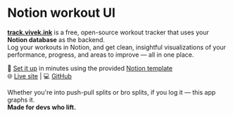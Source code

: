 # Notion workout UI

[**track.vivek.ink**](http://track.vivek.ink) is a free, open-source workout tracker that uses your **Notion database** as the backend.  
Log your workouts in Notion, and get clean, insightful visualizations of your performance, progress, and areas to improve — all in one place.

🔗 [Set it up](https://track.vivek.ink/setup) in minutes using the provided [Notion template](https://vivekascoder.notion.site/1c239909ecfc80dba883d445b26c599d?v=1c339909ecfc803d83da000cfb02fc0b&pvs=74)  
🌐 [Live site](https://track.vivek.ink) | 💻 [GitHub](https://github.com/vivekascoder/notion-workout-ui)

Whether you're into push-pull splits or bro splits, if you log it — this app graphs it.  
**Made for devs who lift.**
